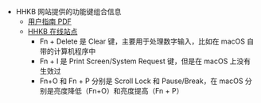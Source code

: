 - HHKB 网站提供的功能键组合信息
	- [用户指南 PDF](https://origin.pfultd.com/downloads/hhkb/manual/P3PC-6641-01EN.pdf)
	- [HHKB 在线站点](https://happyhackingkb.com/manual/studio/ug-us/en/ug/topic/use_fnkeys_layer.html)
		- Fn + Delete 是 Clear 键，主要用于处理数字输入，比如在 macOS 自带的计算机程序中
		- Fn + I 是 Print Screen/System Request 键，但是在 macOS 上没有生效过
		- Fn+O 和 Fn + P 分别是 Scroll Lock 和 Pause/Break，在 macOS 分别是亮度降低（Fn+O）和亮度提高（Fn + P）